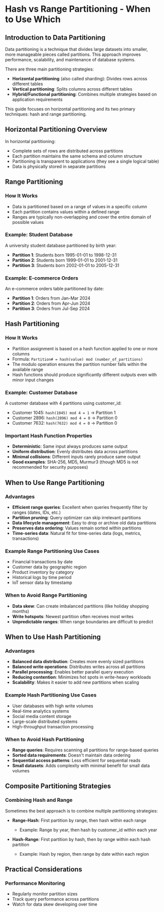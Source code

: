 # **Hash vs Range Partitioning - When to Use Which**

## Introduction to Data Partitioning

Data partitioning is a technique that divides large datasets into smaller, more manageable pieces called partitions. This approach improves performance, scalability, and maintenance of database systems.

There are three main partitioning strategies:
- **Horizontal partitioning** (also called sharding): Divides rows across different tables
- **Vertical partitioning**: Splits columns across different tables
- **Hybrid/Functional partitioning**: Combines multiple strategies based on application requirements

This guide focuses on horizontal partitioning and its two primary techniques: hash and range partitioning.

## **Horizontal Partitioning Overview**

In horizontal partitioning:
- Complete sets of rows are distributed across partitions
- Each partition maintains the same schema and column structure
- Partitioning is transparent to applications (they see a single logical table)
- Data is physically stored in separate partitions

## **Range Partitioning**

### How It Works
- Data is partitioned based on a range of values in a specific column
- Each partition contains values within a defined range
- Ranges are typically non-overlapping and cover the entire domain of possible values

### Example: Student Database
A university student database partitioned by birth year:
- **Partition 1**: Students born 1995-01-01 to 1998-12-31
- **Partition 2**: Students born 1999-01-01 to 2001-12-31
- **Partition 3**: Students born 2002-01-01 to 2005-12-31

### Example: E-commerce Orders
An e-commerce orders table partitioned by date:
- **Partition 1**: Orders from Jan-Mar 2024
- **Partition 2**: Orders from Apr-Jun 2024
- **Partition 3**: Orders from Jul-Sep 2024

## **Hash Partitioning**

### How It Works
- Partition assignment is based on a hash function applied to one or more columns
- Formula: `Partition# = hash(value) mod (number_of_partitions)`
- The modulo operation ensures the partition number falls within the available range
- Hash functions should produce significantly different outputs even with minor input changes

### Example: Customer Database
A customer database with 4 partitions using customer_id:
- Customer 1045: `hash(1045) mod 4 = 1` → Partition 1
- Customer 2896: `hash(2896) mod 4 = 0` → Partition 0
- Customer 7632: `hash(7632) mod 4 = 0` → Partition 0

### Important Hash Function Properties
- **Deterministic**: Same input always produces same output
- **Uniform distribution**: Evenly distributes data across partitions
- **Minimal collisions**: Different inputs rarely produce same output
- **Good examples**: SHA-256, MD5, Murmur3 (though MD5 is not recommended for security purposes)

## **When to Use Range Partitioning**

### Advantages
- **Efficient range queries**: Excellent when queries frequently filter by ranges (dates, IDs, etc.)
- **Partition pruning**: Query optimizer can skip irrelevant partitions
- **Data lifecycle management**: Easy to drop or archive old data partitions
- **Preserves data ordering**: Values remain sorted within partitions
- **Time-series data**: Natural fit for time-series data (logs, metrics, transactions)

### Example Range Partitioning Use Cases
- Financial transactions by date
- Customer data by geographic region
- Product inventory by category
- Historical logs by time period
- IoT sensor data by timestamp

### When to Avoid Range Partitioning
- **Data skew**: Can create imbalanced partitions (like holiday shopping months)
- **Write hotspots**: Newest partition often receives most writes
- **Unpredictable ranges**: When range boundaries are difficult to predict

## **When to Use Hash Partitioning**

### Advantages
- **Balanced data distribution**: Creates more evenly sized partitions
- **Balanced write operations**: Distributes writes across all partitions
- **Parallel processing**: Enables better parallel query execution
- **Reducing contention**: Minimizes hot spots in write-heavy workloads
- **Scalability**: Makes it easier to add new partitions when scaling

### Example Hash Partitioning Use Cases
- User databases with high write volumes
- Real-time analytics systems
- Social media content storage
- Large-scale distributed systems
- High-throughput transaction processing

### When to Avoid Hash Partitioning
- **Range queries**: Requires scanning all partitions for range-based queries
- **Sorted data requirements**: Doesn't maintain data ordering
- **Sequential access patterns**: Less efficient for sequential reads
- **Small datasets**: Adds complexity with minimal benefit for small data volumes

## **Composite Partitioning Strategies**

### Combining Hash and Range
Sometimes the best approach is to combine multiple partitioning strategies:

- **Range-Hash**: First partition by range, then hash within each range
  - Example: Range by year, then hash by customer_id within each year

- **Hash-Range**: First partition by hash, then by range within each hash partition
  - Example: Hash by region, then range by date within each region

## **Practical Considerations**

### Performance Monitoring
- Regularly monitor partition sizes
- Track query performance across partitions
- Watch for data skew developing over time
